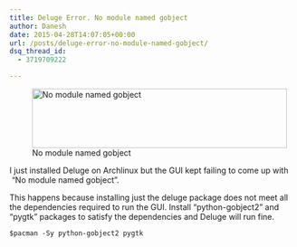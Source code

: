```yaml
---
title: Deluge Error. No module named gobject
author: Danesh
date: 2015-04-28T14:07:05+00:00
url: /posts/deluge-error-no-module-named-gobject/
dsq_thread_id:
  - 3719709222

---
```

<figure id="attachment_3540" aria-describedby="caption-attachment-3540" style="width: 450px" class="wp-caption alignnone"><img loading="lazy" class="size-medium wp-image-3540" src="/wp-content/uploads/2015/04/Deluge-No-module-named-gobject-error-450x105.png" alt="No module named gobject" width="450" height="105" srcset="/wp-content/uploads/2015/04/Deluge-No-module-named-gobject-error-450x105.png 450w, /wp-content/uploads/2015/04/Deluge-No-module-named-gobject-error.png 734w" sizes="(max-width: 450px) 100vw, 450px" /><figcaption id="caption-attachment-3540" class="wp-caption-text">No module named gobject</figcaption></figure>

I just installed Deluge on Archlinux but the GUI kept failing to come up with  &#8220;No module named gobject&#8221;.

This happens because installing just the deluge package does not meet all the dependencies required to run the GUI. Install &#8220;python-gobject2&#8221; and &#8220;pygtk&#8221; packages to satisfy the dependencies and Deluge will run fine.

`$pacman -Sy python-gobject2 pygtk`